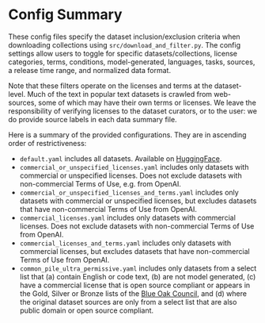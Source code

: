 # Config Summary

These config files specify the dataset inclusion/exclusion criteria when downloading collections using `src/download_and_filter.py`.
The config settings allow users to toggle for specific datasets/collections, license categories, terms, conditions, model-generated, languages, tasks, sources, a release time range, and normalized data format.

Note that these filters operate on the licenses and terms at the dataset-level. Much of the text in popular text datasets is crawled from web-sources, some of which may have their own terms or licenses. We leave the responsibility of verifying licenses to the dataset curators, or to the user: we do provide source labels in each data summary file.

Here is a summary of the provided configurations. They are in ascending order of restrictiveness:
* `default.yaml` includes all datasets. Available on [HuggingFace](https://huggingface.co/datasets/DataProvenanceInitiative/Everything).
* `commercial_or_unspecified_licenses.yaml` includes only datasets with commercial or unspecified licenses. Does not exclude datasets with non-commercial Terms of Use, e.g. from OpenAI.
* `commercial_or_unspecified_licenses_and_terms.yaml` includes only datasets with commercial or unspecified licenses, but excludes datasets that have non-commercial Terms of Use from OpenAI.
* `commercial_licenses.yaml` includes only datasets with commercial licenses. Does not exclude datasets with non-commercial Terms of Use from OpenAI.
* `commercial_licenses_and_terms.yaml` includes only datasets with commercial licenses, but excludes datasets that have non-commercial Terms of Use from OpenAI.
* `common_pile_ultra_permissive.yaml` includes only datasets from a select list that (a) contain English or code text, (b) are not model generated, (c) have a commercial license that is open source compliant or appears in the Gold, Silver or Bronze lists of the [Blue Oak Council](https://blueoakcouncil.org/list), and (d) where the original dataset sources are only from a select list that are also public domain or open source compliant.
